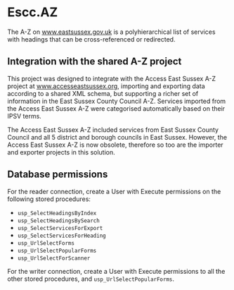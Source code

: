 # Escc.AZ

The A-Z on www.eastsussex.gov.uk is a polyhierarchical list of services with headings that can be cross-referenced or redirected.

## Integration with the shared A-Z project
This project was designed to integrate with the Access East Sussex A-Z project at www.accesseastsussex.org, importing and exporting data according to a shared XML schema, but supporting a richer set of information in the East Sussex County Council A-Z. Services imported from the Access East Sussex A-Z were categorised automatically based on their IPSV terms. 

The Access East Sussex A-Z included services from East Sussex County Council and all 5 district and borough councils in East Sussex. However, the Access East Sussex A-Z is now obsolete, therefore so too are the importer and exporter projects in this solution.

## Database permissions

For the reader connection, create a User with Execute permissions on the following stored procedures:

* `usp_SelectHeadingsByIndex`
* `usp_SelectHeadingsBySearch`
* `usp_SelectServicesForExport`
* `usp_SelectServicesForHeading`
* `usp_UrlSelectForms`
* `usp_UrlSelectPopularForms`
* `usp_UrlSelectForScanner`

For the writer connection, create a User with Execute permissions to all the other stored procedures, and `usp_UrlSelectPopularForms`.